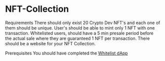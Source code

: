 # NFT-Collection

Requirements
There should only exist 20 Crypto Dev NFT's and each one of them should be unique.
User's should be able to mint only 1 NFT with one transaction.
Whitelisted users, should have a 5 min presale period before the actual sale where they are guaranteed 1 NFT per transaction.
There should be a website for your NFT Collection.

Prerequisites
You should have completed the <a href="https://github.com/d3vd00m/Whitelist-Dapp.git"  target="alt">Whitelist dApp</a>
